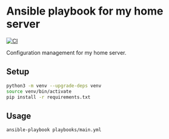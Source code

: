 # Ansible playbook for my home server

[![CI](https://github.com/JoeNyland/ansible-playbook-home-server/actions/workflows/ci.yml/badge.svg)](https://github.com/JoeNyland/ansible-playbook-home-server/actions/workflows/ci.yml)

Configuration management for my home server.

## Setup

```bash
python3 -m venv --upgrade-deps venv
source venv/bin/activate
pip install -r requirements.txt
```

## Usage

```bash
ansible-playbook playbooks/main.yml
```
